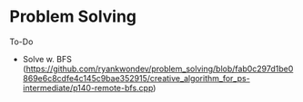 # Problem Solving

To-Do
- Solve w. BFS (https://github.com/ryankwondev/problem_solving/blob/fab0c297d1be0869e6c8cdfe4c145c9bae352915/creative_algorithm_for_ps-intermediate/p140-remote-bfs.cpp)
